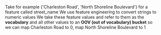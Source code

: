 Take for example {'Charleston Road', 'North Shoreline Boulevard'} for a feature called street_name
We use feature engineering to convert strings to numeric values
We take these feature values and refer to them as the **vocabulary** and all other values to an **OOV (out of vocabulary) bucket**
so we can map Charleston Road to 0, map North Shoreline Boulevard to 1
